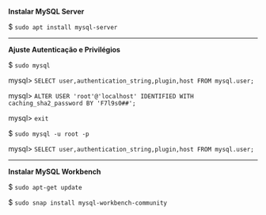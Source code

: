**Instalar MySQL Server**

$ `sudo apt install mysql-server`

--------------------------------------------------------------------------------
**Ajuste Autenticação e Privilégios**

$ `sudo mysql`

mysql> `SELECT user,authentication_string,plugin,host FROM mysql.user;`

mysql> `ALTER USER 'root'@'localhost' IDENTIFIED WITH caching_sha2_password BY 'F7l9s0##';`

mysql> `exit`

$ `sudo mysql -u root -p`

mysql> `SELECT user,authentication_string,plugin,host FROM mysql.user;`

--------------------------------------------------------------------------------
**Instalar MySQL Workbench**

$ `sudo apt-get update`

$ `sudo snap install mysql-workbench-community`


